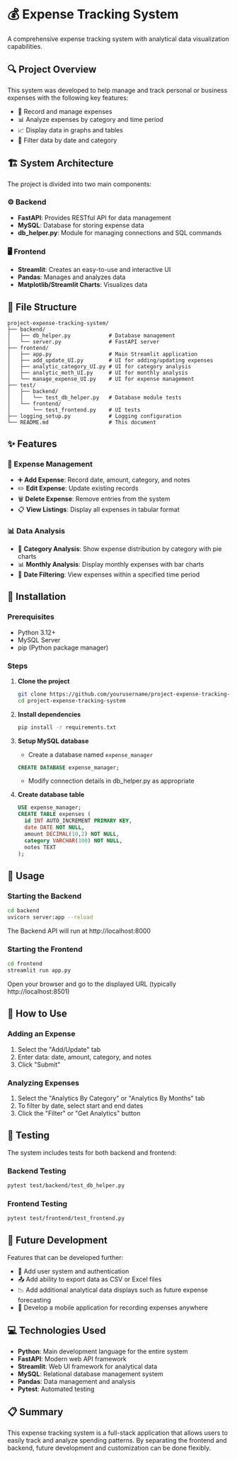 # 💰 Expense Tracking System

A comprehensive expense tracking system with analytical data visualization capabilities.

## 🔍 Project Overview

This system was developed to help manage and track personal or business expenses with the following key features:
- 📝 Record and manage expenses
- 📊 Analyze expenses by category and time period
- 📈 Display data in graphs and tables
- 🔎 Filter data by date and category

## 🏗️ System Architecture

The project is divided into two main components:

### ⚙️ Backend
- **FastAPI**: Provides RESTful API for data management
- **MySQL**: Database for storing expense data
- **db_helper.py**: Module for managing connections and SQL commands

### 🖥️ Frontend
- **Streamlit**: Creates an easy-to-use and interactive UI
- **Pandas**: Manages and analyzes data
- **Matplotlib/Streamlit Charts**: Visualizes data

## 📁 File Structure

```
project-expense-tracking-system/
├── backend/
│   ├── db_helper.py            # Database management
│   └── server.py               # FastAPI server
├── frontend/
│   ├── app.py                  # Main Streamlit application
│   ├── add_update_UI.py        # UI for adding/updating expenses
│   ├── analytic_category_UI.py # UI for category analysis
│   ├── analytic_moth_UI.py     # UI for monthly analysis
│   └── manage_expense_UI.py    # UI for expense management
├── test/
│   ├── backend/
│   │   └── test_db_helper.py   # Database module tests
│   └── frontend/
│       └── test_frontend.py    # UI tests
├── logging_setup.py            # Logging configuration
└── README.md                   # This document
```

## ✨ Features

### 💼 Expense Management
- ➕ **Add Expense**: Record date, amount, category, and notes
- ✏️ **Edit Expense**: Update existing records
- 🗑️ **Delete Expense**: Remove entries from the system
- 📋 **View Listings**: Display all expenses in tabular format

### 📊 Data Analysis
- 🍕 **Category Analysis**: Show expense distribution by category with pie charts
- 📊 **Monthly Analysis**: Display monthly expenses with bar charts
- 📅 **Date Filtering**: View expenses within a specified time period

## 🔧 Installation

### Prerequisites
- Python 3.12+
- MySQL Server
- pip (Python package manager)

### Steps

1. **Clone the project**
   ```bash
   git clone https://github.com/yourusername/project-expense-tracking-system.git
   cd project-expense-tracking-system
   ```

2. **Install dependencies**
   ```bash
   pip install -r requirements.txt
   ```

3. **Setup MySQL database**
   - Create a database named `expense_manager`
   ```sql
   CREATE DATABASE expense_manager;
   ```
   - Modify connection details in db_helper.py as appropriate

4. **Create database table**
   ```sql
   USE expense_manager;
   CREATE TABLE expenses (
     id INT AUTO_INCREMENT PRIMARY KEY,
     date DATE NOT NULL,
     amount DECIMAL(10,2) NOT NULL,
     category VARCHAR(100) NOT NULL,
     notes TEXT
   );
   ```

## 🚀 Usage

### Starting the Backend
```bash
cd backend
uvicorn server:app --reload
```
The Backend API will run at http://localhost:8000

### Starting the Frontend
```bash
cd frontend
streamlit run app.py
```
Open your browser and go to the displayed URL (typically http://localhost:8501)

## 📖 How to Use

### Adding an Expense
1. Select the "Add/Update" tab
2. Enter data: date, amount, category, and notes
3. Click "Submit"

### Analyzing Expenses
1. Select the "Analytics By Category" or "Analytics By Months" tab
2. To filter by date, select start and end dates
3. Click the "Filter" or "Get Analytics" button

## 🧪 Testing

The system includes tests for both backend and frontend:

### Backend Testing
```bash
pytest test/backend/test_db_helper.py
```

### Frontend Testing
```bash
pytest test/frontend/test_frontend.py
```

## 🔮 Future Development

Features that can be developed further:
- 🔐 Add user system and authentication
- 📤 Add ability to export data as CSV or Excel files
- 📉 Add additional analytical data displays such as future expense forecasting
- 📱 Develop a mobile application for recording expenses anywhere

## 💻 Technologies Used

- **Python**: Main development language for the entire system
- **FastAPI**: Modern web API framework
- **Streamlit**: Web UI framework for analytical data
- **MySQL**: Relational database management system
- **Pandas**: Data management and analysis
- **Pytest**: Automated testing

## 📋 Summary

This expense tracking system is a full-stack application that allows users to easily track and analyze spending patterns. By separating the frontend and backend, future development and customization can be done flexibly.